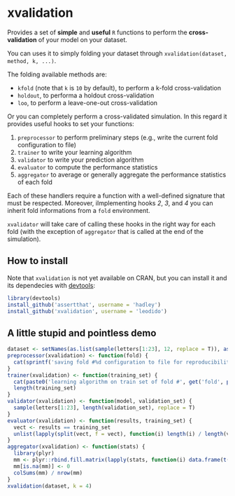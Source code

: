 xvalidation
===========

Provides a set of **simple** and **useful** `R` functions to perform the **cross-validation** of your model on your dataset.

You can uses it to simply folding your dataset through `xvalidation(dataset, method, k, ...)`.

The folding available methods are:

* `kfold` (note that `k` is `10` by default), to perform a k-fold cross-validation
* `holdout`, to performa a holdout cross-validation
* `loo`, to perform a leave-one-out cross-validation

Or you can completely perform a cross-validated simulation. In this regard it provides useful hooks to set your functions:

1. `preprocessor` to perform preliminary steps (e.g., write the current fold configuration to file)
2. `trainer` to write your learning algorithm
3. `validator` to write your prediction algorithm
4. `evaluator` to compute the performance statistics
5. `aggregator` to average or generally aggregate the performance statistics of each fold

Each of these handlers require a function with a well-defined signature that must be respected. Moreover, iImplementing hooks *2*, *3*, and *4* you can inherit fold informations from a `fold` environment.

`xvalidator` will take care of calling these hooks in the right way for each fold (with the exception of `aggregator` that is called at the end of the simulation).

## How to install

Note that `xvalidation` is not yet available on CRAN, but you can install it and its dependecies with [devtools](https://github.com/hadley/devtools):

```R
library(devtools)
install_github('assertthat', username = 'hadley')
install_github('xvalidation', username = 'leodido')
```

## A little stupid and pointless demo

```R
dataset <- setNames(as.list(sample(letters[1:23], 12, replace = T)), as.character(1:12L))
preprocessor(xvalidation) <- function(fold) {
  cat(sprintf('saving fold #%d configuration to file for reproducibility ...\n', fold$id))
}
trainer(xvalidation) <- function(training_set) {
  cat(paste0('learning algorithm on train set of fold #', get('fold', parent.frame())$id), ' ...\n')
  length(training_set)
}
validator(xvalidation) <- function(model, validation_set) {
  sample(letters[1:23], length(validation_set), replace = T)
}
evaluator(xvalidation) <- function(results, training_set) {
  vect <- results == training_set
  unlist(lapply(split(vect, f = vect), function(i) length(i) / length(vect)))
}
aggregator(xvalidation) <- function(stats) {
  library(plyr)
  mm <- plyr::rbind.fill.matrix(lapply(stats, function(i) data.frame(t(i))))
  mm[is.na(mm)] <- 0
  colSums(mm) / nrow(mm)
}
xvalidation(dataset, k = 4)
```
